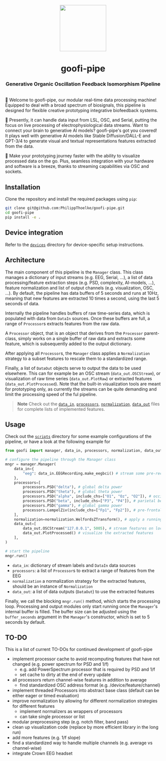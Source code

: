 <p align="center">
<img src=https://github.com/PhilippThoelke/goofi-pipe/assets/36135990/60fb2ba9-4124-4ca4-96e2-ae450d55596d width="150">
</p>

<h1 align="center">goofi-pipe</h1>
<h3 align="center">Generative Organic Oscillation Feedback Isomorphism Pipeline</h3>

\
🚀 Welcome to goofi-pipe, our modular real-time data processing machine! Equipped to deal with a broad spectrum of biosignals, this pipeline is designed for flexible creative prototyping integrative biofeedback systems.

🎯 Presently, it can handle data input from LSL, OSC, and Serial, putting the focus on live processing of electrophysiological data streams. Want to connect your brain to generative AI models? goofi-pipe's got you covered! It plays well with generative AI models like Stable Diffusion/DALL-E and GPT-3/4 to generate visual and textual representations features extracted from the data.

🔬 Make your prototyping journey faster with the ability to visualize processed data on the go. Plus, seamless integration with your hardware and software is a breeze, thanks to streaming capabilities via OSC and sockets.


## Installation
Clone the repository and install the required packages using `pip`:
```bash
git clone git@github.com:PhilippThoelke/goofi-pipe.git
cd goofi-pipe
pip install -e .
```

## Device integration
Refer to the [`devices`](https://github.com/PhilippThoelke/goofi-pipe/tree/main/devices) directory for device-specific setup instructions.

## Architecture
The main component of this pipeline is the `Manager` class. This class manages a dictionary of input streams (e.g. EEG, Serial, ...), a list of data processing/feature extraction steps (e.g. PSD, complexity, AI-models, ...), feature normalization and list of output channels (e.g. visualization, OSC, ...). By default, the pipeline has data buffers of 5 seconds and runs at 10Hz, meaning that new features are extracted 10 times a second, using the last 5 seconds of data.

Internally the pipeline handles buffers of raw time-series data, which is populated with data from `DataIn` sources. Once these buffers are full, a range of `Processor`s extracts features from the raw data.

A `Processor` object, that is an object that derives from the `Processor` parent-class, simply works on a single buffer of raw data and extracts some feature, which is subsequently added to the output dictionary.

After applying all `Processor`s, the `Manager` class applies a `Normalization` strategy to a subset features to rescale them to a standardized range.

Finally, a list of `DataOut` objects serve to output the data to be used elsewhere. This can for example be an OSC stream (`data_out.OSCStream`), or visualization of raw time series (`data_out.PlotRaw`) or extracted features (`data_out.PlotProcessed`). Note that the built-in visualization tools are meant for prototyping only, as currently the streams can be quite demanding and limit the processing speed of the ful pipeline.

> **Note**
> Check out the [`data_in`](https://github.com/PhilippThoelke/goofi-pipe/blob/main/goofi/data_in.py), [`processors`](https://github.com/PhilippThoelke/goofi-pipe/blob/main/goofi/processors.py), [`normalization`](https://github.com/PhilippThoelke/goofi-pipe/blob/main/goofi/normalization.py), [`data_out`](https://github.com/PhilippThoelke/goofi-pipe/blob/main/goofi/data_out.py) files for complete lists of implemented features.

## Usage
Check out the [`scripts`](https://github.com/PhilippThoelke/goofi-pipe/tree/main/scripts) directory for some example configurations of the pipeline, or have a look at the following example for 

```python
from goofi import manager, data_in, processors, normalization, data_out

# configure the pipeline through the Manager class
mngr = manager.Manager(
    data_in={
        "eeg": data_in.EEGRecording.make_eegbci() # stream some pre-recorded EEG from a file
    }, 
    processors=[
        processors.PSD("delta"), # global delta power
        processors.PSD("theta"), # global theta power
        processors.PSD("alpha", include_chs=["O1", "Oz", "O2"]), # occipital alpha power (eyes open/closed)
        processors.PSD("beta", include_chs=["P3", "P4"]), # parietal beta power (motor activity)
        processors.PSD("gamma"), # global gamma power
        processors.LempelZiv(include_chs=["Fp1", "Fp2"]), # pre-frontal Lempel-Ziv complexity
    ],
    normalization=normalization.WelfordsZTransform(), # apply a running z-transform to the features
    data_out=[
        data_out.OSCStream("127.0.0.1", 5005), # stream features on localhost
        data_out.PlotProcessed() # visualize the extracted features
    ],
)

# start the pipeline
mngr.run()
```

- `data_in`: dictionary of stream labels and `DataIn` data sources
- `processors`: a list of `Processor`s to extract a range of features from the EEG
- `normalization` a normalization strategy for the extracted features, should be an instance of `Normalization`
- `data_out`: a list of data outputs (`DataOut`) to use the extracted features

Finally, we call the blocking `mngr.run()` method, which starts the processing loop. Processing and output modules only start running once the `Manager`'s internal buffer is filled. The buffer size can be adjusted using the `buffer_seconds` argument in the `Manager`'s constructor, which is set to 5 seconds by default.

TO-DO
---
This is a list of current TO-DOs for continued development of goofi-pipe
- implement processor cache to avoid recomputing features that have not changed (e.g. power spectrum for PSD and 1/f)
    - e.g. add PowerSpectrum processor that is required by PSD and 1/f
    - set cache to dirty at the end of every update
- all processors return channel-wise features in addition to average
    - find standardized OSC address format (e.g. /device/feature/channel)
- implement threaded Processors into abstract base class (default can be either eager or timed evaluation)
- improve normalization by allowing for different normalization strategies for different features
    - implement normalizers as wrappers of processors
    - can take single processor or list
- modular preprocessing step (e.g. notch filter, band pass)
- clean up visualization code (replace by more efficient library in the long run)
- add more features (e.g. 1/f slope)
- find a standardized way to handle multiple channels (e.g. average vs channel-wise)
- integrate Crown EEG headset

